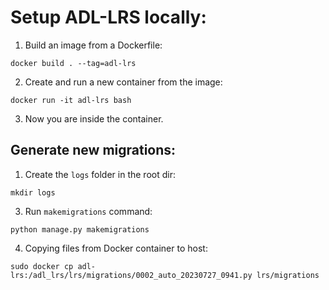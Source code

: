 # Setup ADL-LRS locally:

1. Build an image from a Dockerfile:

`docker build . --tag=adl-lrs`

2. Create and run a new container from the image:

`docker run -it adl-lrs bash`

3. Now you are inside the container.


## Generate new migrations:

1. Create the `logs` folder in the root dir:

`mkdir logs`

3. Run `makemigrations` command: 

`python manage.py makemigrations`

4. Copying files from Docker container to host:

`sudo docker cp adl-lrs:/adl_lrs/lrs/migrations/0002_auto_20230727_0941.py lrs/migrations`